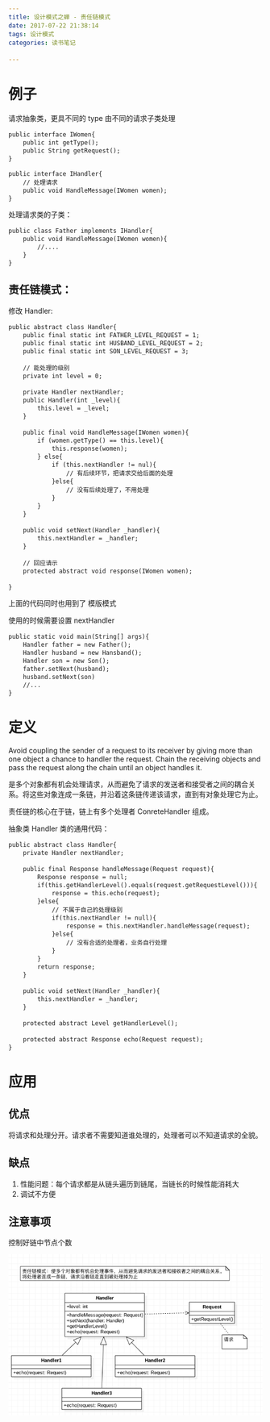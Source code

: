 ```yaml
---
title: 设计模式之蝉 - 责任链模式
date: 2017-07-22 21:38:14
tags: 设计模式
categories: 读书笔记

---
```



# 例子 

请求抽象类，更具不同的 type 由不同的请求子类处理

```
public interface IWomen{
    public int getType();
    public String getRequest();
}
```

```
public interface IHandler{
    // 处理请求
    public void HandleMessage(IWomen women);
}
```

处理请求类的子类：

```
public class Father implements IHandler{
    public void HandleMessage(IWomen women){
        //....
    }
}
```

<!--more-->

## 责任链模式：

修改 Handler:

```
public abstract class Handler{
    public final static int FATHER_LEVEL_REQUEST = 1;
    public final static int HUSBAND_LEVEL_REQUEST = 2;
    public final static int SON_LEVEL_REQUEST = 3;

    // 能处理的级别
    private int level = 0;

    private Handler nextHandler;
    public Handler(int _level){
        this.level = _level;
    }

    public final void HandleMessage(IWomen women){
        if (women.getType() == this.level){
            this.response(women);
        } else{
            if (this.nextHandler != nul){
                // 有后续环节，把请求交给后面的处理
            }else{
                // 没有后续处理了，不用处理
            }
        }
    }

    public void setNext(Handler _handler){
        this.nextHandler = _handler;
    }

    // 回应请示
    protected abstract void response(IWomen women);

}
```

上面的代码同时也用到了 模版模式 


使用的时候需要设置 nextHandler

```
public static void main(String[] args){
    Handler father = new Father();
    Handler husband = new Hansband();
    Handler son = new Son();
    father.setNext(husband);
    husband.setNext(son)
    //...
}
```

# 定义

Avoid coupling the sender of a request to its receiver by giving more than one object a chance to handler the request. Chain the receiving objects and pass the request along the chain until an object handles it.

是多个对象都有机会处理请求，从而避免了请求的发送者和接受者之间的耦合关系。将这些对象连成一条链，并沿着这条链传递该请求，直到有对象处理它为止。

责任链的核心在于链，链上有多个处理者 ConreteHandler 组成。

抽象类 Handler 类的通用代码：

```
public abstract class Handler{
    private Handler nextHandler;

    public final Response handleMessage(Request request){
        Response response = null;
        if(this.getHandlerLevel().equals(request.getRequestLevel())){
            response = this.echo(request);
        }else{
            // 不属于自己的处理级别
            if(this.nextHandler != null){
                response = this.nextHandler.handleMessage(request);
            }else{
                // 没有合适的处理者，业务自行处理
            }
        }
        return response;
    }

    public void setNext(Handler _handler){
        this.nextHandler = _handler;
    }

    protected abstract Level getHandlerLevel();

    protected abstract Response echo(Request request);
}

```

# 应用

## 优点

将请求和处理分开。请求者不需要知道谁处理的，处理者可以不知道请求的全貌。

## 缺点

1. 性能问题：每个请求都是从链头遍历到链尾，当链长的时候性能消耗大
2. 调试不方便

## 注意事项

控制好链中节点个数

![Chain of Responsibility](https://raw.githubusercontent.com/fangmd/markdownphoto/master/src/design-uml/design_uml_chain_of_responsibility.png)






